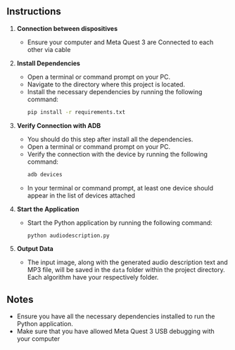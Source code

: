 ## Instructions

1. **Connection between dispositives**
   - Ensure your computer and Meta Quest 3 are Connected to each other via cable
   

2. **Install Dependencies**
   - Open a terminal or command prompt on your PC.
   - Navigate to the directory where this project is located.
   - Install the necessary dependencies by running the following command:
     ```sh
     pip install -r requirements.txt
     ```

3. **Verify Connection with ADB**
   - You should do this step after install all the dependencies.
   - Open a terminal or command prompt on your PC.
   - Verify the connection with the device by running the following command:
     ```sh
     adb devices
     ```
   - In your terminal or command prompt, at least one device should appear in the list of devices attached

4. **Start the Application**
   - Start the Python application by running the following command:
     ```sh
     python audiodescription.py
     ```

5. **Output Data**
   - The input image, along with the generated audio description text and MP3 file, will be saved in the `data` folder within the project directory. Each algorithm have your respectively folder.

## Notes
- Ensure you have all the necessary dependencies installed to run the Python application.
- Make sure that you have allowed Meta Quest 3 USB debugging with your computer